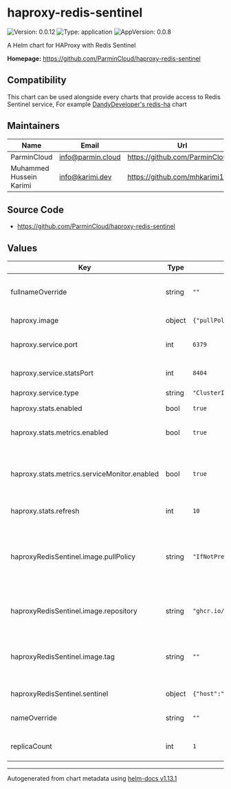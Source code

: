 # haproxy-redis-sentinel

![Version: 0.0.12](https://img.shields.io/badge/Version-0.0.12-informational?style=flat-square) ![Type: application](https://img.shields.io/badge/Type-application-informational?style=flat-square) ![AppVersion: 0.0.8](https://img.shields.io/badge/AppVersion-0.0.8-informational?style=flat-square)

A Helm chart for HAProxy with Redis Sentinel

**Homepage:** <https://github.com/ParminCloud/haproxy-redis-sentinel>

## Compatibility

This chart can be used alongside every charts that provide access to Redis Sentinel service, For example [DandyDeveloper's redis-ha](https://github.com/DandyDeveloper/charts/tree/master/charts/redis-ha) chart

## Maintainers

| Name | Email | Url |
| ---- | ------ | --- |
| ParminCloud | <info@parmin.cloud> | <https://github.com/ParminCloud> |
| Muhammed Hussein Karimi | <info@karimi.dev> | <https://github.com/mhkarimi1383> |

## Source Code

* <https://github.com/ParminCloud/haproxy-redis-sentinel>

## Values

| Key | Type | Default | Description |
|-----|------|---------|-------------|
| fullnameOverride | string | `""` | overrides name of the components entirely |
| haproxy.image | object | `{"pullPolicy":"IfNotPresent","repository":"docker.io/library/haproxy","tag":"bookworm"}` | HAProxy Image |
| haproxy.service.port | int | `6379` | Redis Master connection service port |
| haproxy.service.statsPort | int | `8404` | HAProxy stats port (if enabled) |
| haproxy.service.type | string | `"ClusterIP"` | Service Type |
| haproxy.stats.enabled | bool | `true` | Enables HAProxy Stats |
| haproxy.stats.metrics.enabled | bool | `true` | Enables stats metrics for HAProxy |
| haproxy.stats.metrics.serviceMonitor.enabled | bool | `true` | Enables Prometheus operator serviceMonitor to point to stats metrics |
| haproxy.stats.refresh | int | `10` | Stats refresh interval |
| haproxyRedisSentinel.image.pullPolicy | string | `"IfNotPresent"` | haproxy-redis-sentinel image pullPolicy (set to Always if you want to use branched tags) |
| haproxyRedisSentinel.image.repository | string | `"ghcr.io/parmincloud/haproxy-redis-sentinel"` | haproxy-redis-sentinel image repository |
| haproxyRedisSentinel.image.tag | string | `""` | haproxy-redis-sentinel image tag (defaults to appVersion of chart) |
| haproxyRedisSentinel.sentinel | object | `{"host":"","masterName":"mymaster","password":"","port":""}` | Redis Sentinel information |
| nameOverride | string | `""` | overrides name of the chart |
| replicaCount | int | `1` | number of replicas for deployment |

----------------------------------------------
Autogenerated from chart metadata using [helm-docs v1.13.1](https://github.com/norwoodj/helm-docs/releases/v1.13.1)
